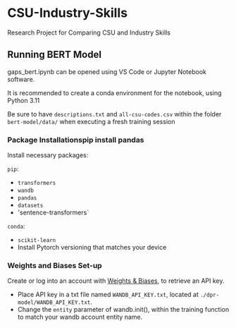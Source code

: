 # CSU-Industry-Skills

Research Project for Comparing CSU and Industry Skills

## Running BERT Model

gaps_bert.ipynb can be opened using VS Code or Jupyter Notebook software.

It is recommended to create a conda environment for the notebook, using Python 3.11

Be sure to have `descriptions.txt` and `all-csu-codes.csv` within the folder `bert-model/data/` when executing a fresh training session

### Package Installationspip install pandas

Install necessary packages: 

`pip`: 

- `transformers`
- `wandb`
- `pandas`
- `datasets`
- 'sentence-transformers`

`conda`:

- `scikit-learn`
- Install Pytorch versioning that matches your device

### Weights and Biases Set-up

Create or log into an account with [Weights & Biases](wandb.ai), to retrieve an API key.
 - Place API key in a txt file named `WANDB_API_KEY.txt`, located at `./dpr-model/WANDB_API_KEY.txt`.
 - Change the `entity` parameter of wandb.init(), within the training function to match your wandb account entity name.

